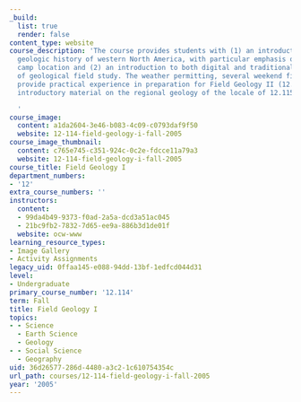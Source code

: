 ```yaml
---
_build:
  list: true
  render: false
content_type: website
course_description: 'The course provides students with (1) an introduction to the
  geologic history of western North America, with particular emphasis on our field
  camp location and (2) an introduction to both digital and traditional techniques
  of geological field study. The weather permitting, several weekend field exercises
  provide practical experience in preparation for Field Geology II (12.115). It presents
  introductory material on the regional geology of the locale of 12.115.

  '
course_image:
  content: a1da2604-3e46-b083-4c09-c0793daf9f50
  website: 12-114-field-geology-i-fall-2005
course_image_thumbnail:
  content: c765e745-c351-924c-0c2e-fdcce11a79a3
  website: 12-114-field-geology-i-fall-2005
course_title: Field Geology I
department_numbers:
- '12'
extra_course_numbers: ''
instructors:
  content:
  - 99da4b49-9373-f0ad-2a5a-dcd3a51ac045
  - 21bc9fb2-7832-7d65-ee9a-886b3d1de01f
  website: ocw-www
learning_resource_types:
- Image Gallery
- Activity Assignments
legacy_uid: 0ffaa145-e088-94dd-13bf-1edfcd044d31
level:
- Undergraduate
primary_course_number: '12.114'
term: Fall
title: Field Geology I
topics:
- - Science
  - Earth Science
  - Geology
- - Social Science
  - Geography
uid: 36d26577-286d-4480-a3c2-1c610754354c
url_path: courses/12-114-field-geology-i-fall-2005
year: '2005'
---
```

